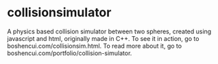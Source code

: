 # collisionsimulator
A physics based collision simulator between two spheres, created using javascript and html, originally made in C++.
To see it in action, go to boshencui.com/collisionsim.html.
To read more about it, go to boshencui.com/portfolio/collision-simulator.


